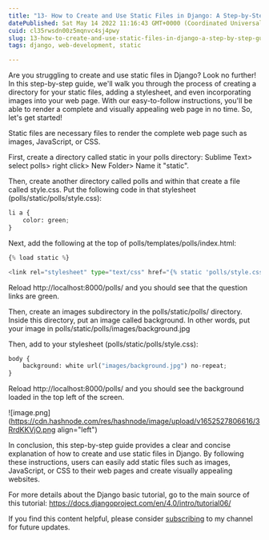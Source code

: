 ```yaml
---
title: "13- How to Create and Use Static Files in Django: A Step-by-Step Guide."
datePublished: Sat May 14 2022 11:16:43 GMT+0000 (Coordinated Universal Time)
cuid: cl35rwsdn00z5mqnvc4sj4pwy
slug: 13-how-to-create-and-use-static-files-in-django-a-step-by-step-guide
tags: django, web-development, static

---
```


Are you struggling to create and use static files in Django? Look no further! In this step-by-step guide, we'll walk you through the process of creating a directory for your static files, adding a stylesheet, and even incorporating images into your web page. With our easy-to-follow instructions, you'll be able to render a complete and visually appealing web page in no time. So, let's get started!

Static files are necessary files to render the complete web page such as images, JavaScript, or CSS.

First, create a directory called static in your polls directory: Sublime Text&gt; select polls&gt; right click&gt; New Folder&gt; Name it "static".

Then, create another directory called polls and within that create a file called style.css. Put the following code in that stylesheet (polls/static/polls/style.css):

```python
li a {
    color: green;
}
```

Next, add the following at the top of polls/templates/polls/index.html:

```python
{% load static %}

<link rel="stylesheet" type="text/css" href="{% static 'polls/style.css' %}">
```

Reload http://localhost:8000/polls/ and you should see that the question links are green.

Then, create an images subdirectory in the polls/static/polls/ directory. Inside this directory, put an image called background. In other words, put your image in polls/static/polls/images/background.jpg

Then, add to your stylesheet (polls/static/polls/style.css):

```python
body {
    background: white url("images/background.jpg") no-repeat;
}
```

Reload http://localhost:8000/polls/ and you should see the background loaded in the top left of the screen.

![image.png](https://cdn.hashnode.com/res/hashnode/image/upload/v1652527806616/3RrdKKVjO.png align="left")

In conclusion, this step-by-step guide provides a clear and concise explanation of how to create and use static files in Django. By following these instructions, users can easily add static files such as images, JavaScript, or CSS to their web pages and create visually appealing websites.

For more details about the Django basic tutorial, go to the main source of this tutorial: https://docs.djangoproject.com/en/4.0/intro/tutorial06/

If you find this content helpful, please consider [subscribing](https://www.youtube.com/channel/UCpbWlHEqBSnJb6i4UemXQpA?sub_confirmation=1) to my channel for future updates.